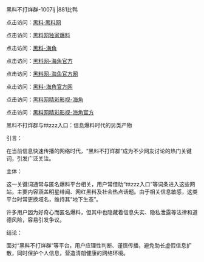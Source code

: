 黑料不打烊群-1007lj |881比鸭

点击访问：<a href="https://heiliaolvzlu3.pages.dev">黑料·黑料网</a>

点击访问：<a href="https://heiliaoyvnrda.pages.dev">黑料网独家爆料</a>

点击访问：<a href="https://heiliao9wsbg3.pages.dev">黑料-海角</a>

点击访问：<a href="https://heiliaox6jgh3.pages.dev">黑料网-海角官方</a>

点击访问：<a href="https://heiliaokof3cy.pages.dev">黑料网-海角官方网</a>

点击访问：<a href="https://heiliao5s28gk.pages.dev">黑料-海角官方网</a>

点击访问：<a href="https://heiliaoryrhyu.pages.dev">黑料网精彩影视-海角</a>

点击访问：<a href="https://heiliaoxfe5rb.pages.dev">黑料网精彩影视-海角官方</a>

黑料不打烊群与tttzzz入口：信息爆料时代的另类产物

引言：

在当前信息快速传播的网络时代，“黑料不打烊群”成为不少网友讨论的热门关键词，引发广泛关注。

主体：

这一关键词通常与匿名爆料平台相关，用户常借助“tttzzz入口”等词条进入这些网站，主要内容涵盖明星绯闻、网红黑料及社会热点话题。由于相关信息敏感，这类平台时常更换域名，维持其“地下生态”。

许多用户因为好奇心而匿名爆料，但其中也隐藏着信息失实、隐私泄露等法律和道德风险，容易引发争议。

结论：

面对“黑料不打烊群”等平台，用户应理性判断、谨慎传播，避免助长虚假信息扩散，同时保护个人信息，营造清朗健康的网络环境。

